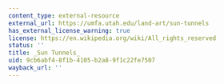 ```yaml
---
content_type: external-resource
external_url: https://umfa.utah.edu/land-art/sun-tunnels
has_external_license_warning: true
license: https://en.wikipedia.org/wiki/All_rights_reserved
status: ''
title: _Sun Tunnels_
uid: 9cb6abf4-8f1b-4105-b2a8-9f1c22fe7507
wayback_url: ''
---
```

